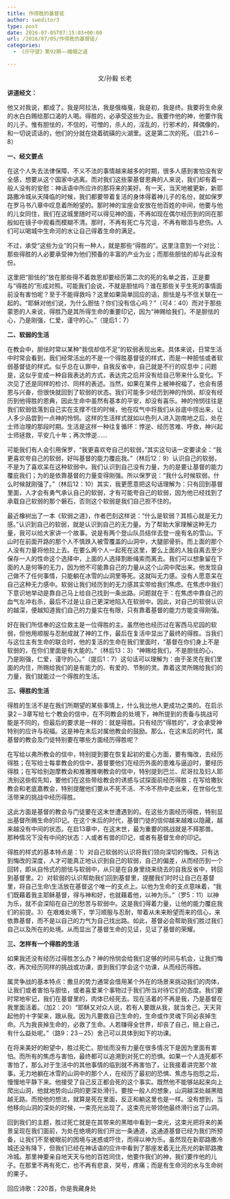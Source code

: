 ```yaml
---
title: 作得胜的基督徒
author: sweditor3
type: post
date: 2016-07-05T07:15:03+00:00
url: /2016/07/05/作得胜的基督徒/
categories:
  - 《＠守望》第92期——婚姻之道

---
```

<p style="text-align: center;">
  文/孙毅 长老<!--more-->
</p>

**讲道经文：**
  
他又对我说，都成了。我是阿拉法，我是俄梅戛，我是初，我是终。我要将生命泉的水白白赐给那口渴的人喝。得胜的，必承受这些为业。我要作他的神，他要作我的儿子。惟有胆怯的，不信的，可憎的，杀人的，淫乱的，行邪术的，拜偶像的，和一切说谎话的，他们的分就在烧着硫磺的火湖里。这是第二次的死。（启21:6－8）

**一、经文要点**

在这个人失去法律保障、不义不法的事情越来越多的时期，很多人感到害怕没有安全感，想要从这个国家中逃离。而对我们这些蒙基督恩典的人来说，我们却有着一般人没有的安慰：神话语中所应许的那将来的美好。有一天，当天地被更新，新耶路撒冷城从天降临的时候，我们都要带着复活的身体得着神儿子的名份，就如保罗在罗马书八章中叹息着所盼望的。那时神的宝座会安放在他百姓的中间，他要与他的儿女同住，我们在这城里随时可以得见神的面，不再如现在偶尔经历到的同在那般如在镜子中观看而模糊不清。那时，不再有死亡与咒诅，不再有眼泪与悲伤。人们可以喝城中生命河的水让自己得着生命的满足。

不过，承受“这些为业”的只有一种人，就是那些“得胜的”。这里注意到一个对比：那些得胜的人必要承受神为他们预备的丰富的产业为业；而那些胆怯的却与此没有份。

这里把“胆怯的”放在那些得不着救恩却要经历第二次的死的名单之首，正是要与“得胜的”形成对照。可能我们会说，不就是胆怯吗？谁在那些关乎生死的事情面前没有害怕呢？至于不能得救吗？这里如果简单回应的话，胆怯是与不信关联在一起的。“耶稣对他们说，为什么胆怯？你们没有信心吗？”（可4：40）而对于那些蒙恩的人来说，得胜乃是其所得生命的重要印记，因为“神赐给我们，不是胆怯的心，乃是刚强，仁爱，谨守的心。”（提后1：7）

**二、软弱的生活**

在教会中，胆怯时常以某种“我信却信不足”的软弱表现出来。具体来说，日常生活中时常会看到，我们经常活出的不是一个得胜基督徒的样式，而是一种胆怯或者软弱基督徒的样式。似乎总在认罪中，自我反省中，自己就是不行的叹息中；问题是，这似乎变成一种自我表达的方式，表达完之后并没有给自己带来什么变化。下次见了还是同样的检讨、同样的表述。当然，如果在某件上被神祝福了，也会有感恩与兴奋，但很快就回到了软弱的状态。我们可能多少经历到神的怜悯，却没有经历到他得胜的恩典，因此生命中虽然有基本的平安，却没有喜乐。神的怜悯往往是我们软弱低落到自己实在支撑不住的时候，他在叹气中将我们从谷底中捞出来，让人多少品尝到一点神的怜悯。这样的生活样式就如以色列人进入迦南地之后，处在士师治理的那段时期。生活是这样一种往复循环：悖逆、经历苦难、呼救，神兴起士师拯救，平安几十年；再次悖逆……

可能我们有人会引用保罗，“我更喜欢夸自己的软弱，”其实这句话一定要读全：“我更喜欢夸自己的软弱，好叫基督的能力覆庇我。”（林后12：9）认识自己的软弱，不是为了喜欢呆在这种软弱中。我们认识到自己没有力量，为的是要让基督的能力覆庇我们；为的是依靠基督的力量变得刚强。所以保罗说：“我什么时候软弱，什么时候就刚强了。”（林后12：10）其实，我更愿意把这句话理解为：只有回到基督里面，人才会有勇气承认自己的软弱，才有可能夸自己的软弱，因为他已经找到了承载自己软弱的那个磐石，否则这个软弱是我们自己担不住的。

最近橡树出了一本《软弱之道》，作者巴刻这样说：“什么是软弱？其核心就是无力感。”认识到自己的软弱，就是认识到自己的无力量。为了帮助大家理解这种无力量，我可以给大家讲一个故事。说是有两个登山队员结伴去登一座有名的雪山。下山时在前面开路的那个人不慎跌入被雪覆盖的山洞中，大腿部骨折。而上面的那个人没有力量将他拉上去。在要么两个人一起死在这里，要么上面的人独自离去至少保存一人的性命这个选择中，上面的人选择割断绳索而离去。我们可以想象留在下面的人是何等的无力，因为他不可能靠自己的力量从这个山洞中爬出来。他发现自己做不了任何事情，只能躺在冰雪的山洞里等死。这就叫无力感。没有人愿意呆在自己这种无力感中。软弱让我们经历到的无力感其实带给我们焦虑。在焦虑中我们下意识地举动是靠自己马上给自己找到一条出路。问题就在于：在焦虑中靠自己的血气左冲右杀，最后不过是让自己更深地陷入在软弱中。因此，对自己的软弱认识的越深，便越知道我们自己的力量实在有限，只有靠着基督的能力方能变得刚强。

好在我们所信奉的这位救主是一位得胜的主。虽然他也经历过在客西马尼园的软弱，但他用顺服与忍耐成就了神的工作，最后在复活中显出了最终的得胜。当我们与这位主有生命的联合时，他的复活的生命在我们里面时，“基督在你们身上不是软弱的，在你们里面是有大能的。”（林后13：3）“神赐给我们，不是胆怯的心，乃是刚强，仁爱，谨守的心。”（提后1：7）这句话可以理解为：由于圣灵在我们里面的内住，所赐给我们的是有能力的、有爱的、节制的灵。靠着这灵所赐给我们的力量，我们就能过一个得胜的生活。

**三、得胜的生活**

得胜的生活不是在我们所期望的某些事情上，什么我比他人更成功之类的。在启示录2－3章写给七个教会的信中，在不同教会的处境下，神所提到的责备与挑战可能是不同的，但最后的要求是一样的：就是得胜。只有经历“得胜的”，才会承受神特别的应许与祝福。这是神在末后对属他教会的鼓励。那么，在这末后的时代，属基督的教会及门徒特别要在哪些方面经历得胜呢？

在写给以弗所教会的信中，特别提到要在恢复起初的爱心方面，要有悔改，去经历得胜；在写给士每拿教会的信中，基督要他们在经历外面的患难与逼迫时，要经历得胜；在写给别迦摩教会和推雅推喇教会的信中，特别提到巴兰、尼哥拉及妇人耶洗别这些假先知，要他们在这些带给教会的诱惑与试探面前经历得胜；在写给撒狄教会和老底嘉教会，特别提醒他们要从不死不活、不冷不热中走出来，在世俗化生活带来的挑战中经历得胜。

这此方面是基督的教会与门徒要在这末世遭遇到的。在这些方面经历得胜，特别显出基督所赐生命的印记。在这个末后的时代，基督门徒的信仰越来越难以隐藏，越来越没有中间的状态。在启13章中，在这末世，最为重要的挑战就是不拜那兽。那种情况下没有中间的状态：人或者有兽的印记，或者有基督生命的印记。

得胜的样式的基本特点是：1）对自己软弱的认识将我们领向深切的悔改。只有达到悔改的深度，人才可能真正地认识到自己的软弱，自己的偏差，从而经历到一个回转，即从自怜式的胆怯与软弱中，从只是在自身里绕来绕去的自我反省中，转回到基督里。2）对软弱的认识帮助我们回到基督里，提醒我们时时让自己在基督里，将自己生命\生活放在基督这个唯一的支点上。以他为生命的支点意味着，“我们既藉着我主耶稣基督，得与神和好，也就藉着他，以神为乐。”（罗5：11）以神为乐，就不会深陷在自己的愁苦与软弱中。这是我们得着力量，让他的能力覆庇我们的前提。3）在艰难处境下，学习顺服与忍耐，带着从未来盼望而来的信心，来依靠基督，而不是以自己的力气为自己找出路。如此，基督必会帮助我们胜过我们自己以及所在的处境。从而显出了基督生命的见证，见证了基督的荣耀。

**三、怎样有一个得胜的生活**

如果我还没有经历过得胜怎么办？神的怜悯会给我们足够的时间与机会，让我们悔改，再次经历同样的挑战或功课，直到我们学会这个功课，从而经历得胜。

属灵争战的基本特点：撒旦的势力通常会借用某个外在的场景来挑动我们的肉体，让我们或者害怕与胆怯，或者喜爱某个事物过于我们所当对待它们的态度。我们要时常地牢记，我们在基督里的，肉体已经死去。现在活着的不再是我，乃是基督在我里面活着。（加2：20）“耶稣又对众人说，若有人要跟从我，就当舍己，天天背起他的十字架来，跟从我。因为凡要救自己生命的，生命或作灵魂下同必丧掉生命。凡为我丧掉生命的，必救了生命。人若赚得全世界，却丧了自己，赔上自己，有什么益处呢。”（路9：23－25）舍己可以具体到如下的功课。

在将来美好的盼望中，胜过死亡。胆怯而没有力量在很多情况下是因为里面有害怕。而所有的焦虑与害怕，最终都可以追溯到对死亡的恐惧。如果一个人连死都不害怕了，那么对于生活中的其他事情的临到就不再害怕了。让我接着讲完那个故事。无力地躺在冰雪的山洞中的那个人，在经历了最初的恐惧、焦虑与抱怨之后，慢慢地平静下来。他接受了自己反正都会死的这个事实。既然他不能够站起来向上爬出山洞，他就地势向山洞的更深处滑行。要按一般人的想象，山洞越深处越黑暗越无路。而按他的想法，就算是死在里面，反正和躺这里也是一样。没有想到，当他移向山洞的深处的时候，一束亮光出现了。这束亮光带领他最终滑行出了山洞。

回到我们的主题，胜过死亡就是在其带来的黑暗中看到一束光，这束光把将来的美景呈现在我们面前，为处在绝境的我们开出一条通道，这通道基督已经为我们所预备，让我们不至被眼前的困境与迷惑或吓住，而得以神为乐。虽然现在新耶路撒冷城还没有降下，但我们已经在神话语的应许中看到了那座发着无比亮光的新耶路撒冷城。那里神要亲自地天天与他的百姓同住，他要作我们的神，我们要作他的儿子。在那里不再有死亡，也不再有悲哀，哭号，疼痛；而是有生命河的水与生命树的果子。

回应诗歌：220首，你是我藏身处

&nbsp;